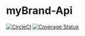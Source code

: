 # myBrand-Api
[![CircleCI](https://dl.circleci.com/status-badge/img/gh/buka1calvin/myBrand-Api/tree/develop.svg?style=svg)](https://dl.circleci.com/status-badge/redirect/gh/buka1calvin/myBrand-Api/tree/develop)
[![Coverage Status](https://coveralls.io/repos/github/buka1calvin/myBrand-Api/badge.svg?branch=ft-node-endpoints)](https://coveralls.io/github/buka1calvin/myBrand-Api?branch=ft-node-endpoints)

